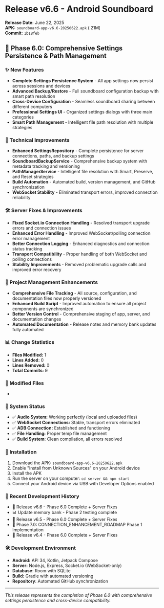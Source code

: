# Release v6.6 - Android Soundboard

**Release Date:** June 22, 2025  
**APK:** `soundboard-app-v6.6-20250622.apk` ( 21M)  
**Commit:** `1b18feb`

## 🎯 Phase 6.0: Comprehensive Settings Persistence & Path Management

### ✨ New Features
- **Complete Settings Persistence System** - All app settings now persist across sessions and devices
- **Advanced Backup/Restore** - Full soundboard configuration backup with smart path resolution
- **Cross-Device Configuration** - Seamless soundboard sharing between different computers
- **Professional Settings UI** - Organized settings dialogs with three main categories
- **Smart Path Management** - Intelligent file path resolution with multiple strategies

### 🔧 Technical Improvements
- **Enhanced SettingsRepository** - Complete persistence for server connections, paths, and backup settings
- **SoundboardBackupService** - Comprehensive backup system with metadata tracking and versioning
- **PathManagerService** - Intelligent file resolution with Smart, Preserve, and Reset strategies
- **Build Automation** - Automated build, version management, and GitHub synchronization
- **WebSocket Stability** - Eliminated transport errors, improved connection reliability

### 🛠️ Server Fixes & Improvements
- **Fixed Socket.io Connection Handling** - Resolved transport upgrade errors and connection issues
- **Enhanced Error Handling** - Improved WebSocket/polling connection error management
- **Better Connection Logging** - Enhanced diagnostics and connection status tracking
- **Transport Compatibility** - Proper handling of both WebSocket and polling connections
- **Stability Improvements** - Removed problematic upgrade calls and improved error recovery

### 📁 Project Management Enhancements
- **Comprehensive File Tracking** - All source, configuration, and documentation files now properly versioned
- **Enhanced Build Script** - Improved automation to ensure all project components are synchronized
- **Better Version Control** - Comprehensive staging of app, server, and documentation changes
- **Automated Documentation** - Release notes and memory bank updates fully automated

### 📊 Change Statistics
- **Files Modified:** 1
- **Lines Added:** 0
- **Lines Removed:** 0
- **Total Commits:** 9

### 📁 Modified Files
- 

### 🎵 System Status
- ✅ **Audio System:** Working perfectly (local and uploaded files)
- ✅ **WebSocket Connections:** Stable, transport errors eliminated
- ✅ **ADB Connection:** Established and functioning
- ✅ **File Handling:** Proper temp file management
- ✅ **Build System:** Clean compilation, all errors resolved

### 🚀 Installation
1. Download the APK: `soundboard-app-v6.6-20250622.apk`
2. Enable "Install from Unknown Sources" on your Android device
3. Install the APK
4. Run the server on your computer: `cd server && npm start`
5. Connect your Android device via USB with Developer Options enabled

### 🔄 Recent Development History
- 🚀 Release v6.6 - Phase 6.0 Complete + Server Fixes
- 📊 Update memory bank - Phase 2 testing complete
- 🚀 Release v6.5 - Phase 6.0 Complete + Server Fixes
- 🚀 Phase 7.0: CONNECTION_ENHANCEMENT_ROADMAP Phase 1 Implementation
- 🚀 Release v6.4 - Phase 6.0 Complete + Server Fixes

### 🛠️ Development Environment
- **Android:** API 34, Kotlin, Jetpack Compose
- **Server:** Node.js, Express, Socket.io (WebSocket-only)
- **Database:** Room with SQLite
- **Build:** Gradle with automated versioning
- **Repository:** Automated GitHub synchronization

---
*This release represents the completion of Phase 6.0 with comprehensive settings persistence and cross-device compatibility.*
